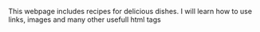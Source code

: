 This webpage includes recipes for delicious dishes.
I will learn how to use links, images and many other usefull html tags
